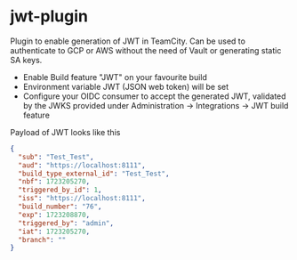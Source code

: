 # jwt-plugin

Plugin to enable generation of JWT in TeamCity. 
Can be used to authenticate to GCP or AWS without the need of Vault or 
generating static SA keys.

- Enable Build feature "JWT" on your favourite build
- Environment variable JWT (JSON web token) will be set
- Configure your OIDC consumer to accept the generated JWT, validated by the JWKS provided under Administration -> Integrations -> JWT build feature

Payload of JWT looks like this
```json
{
  "sub": "Test_Test",
  "aud": "https://localhost:8111",
  "build_type_external_id": "Test_Test",
  "nbf": 1723205270,
  "triggered_by_id": 1,
  "iss": "https://localhost:8111",
  "build_number": "76",
  "exp": 1723208870,
  "triggered_by": "admin",
  "iat": 1723205270,
  "branch": ""
}
```
